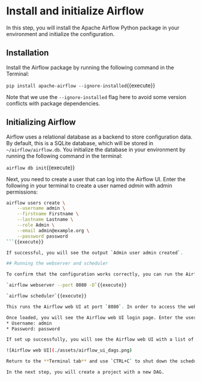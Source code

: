 # Install and initialize Airflow

In this step, you will install the Apache Airflow Python package in your environment and initialize the configuration.

## Installation

Install the Airflow package by running the following command in the Terminal:

`pip install apache-airflow --ignore-installed`{{execute}}

Note that we use the `--ignore-installed` flag here to avoid some version conflicts with package dependencies.

## Initializing Airflow

Airflow uses a relational database as a backend to store configuration data. By default, this is a SQLite database, which will be stored in `~/airflow/airflow.db`. You initialize the database in your environment by running the following command in the terminal:

`airflow db init`{{execute}}

Next, you need to create a user that can log into the Airflow UI. Enter the following in your terminal to create a user named *admin* with admin permissions:

```bash
airflow users create \
    --username admin \
    --firstname Firstname \
    --lastname Lastname \
    --role Admin \
    --email admin@example.org \
    --password password
```{{execute}}

If successful, you will see the output `Admin user admin created`.

## Running the webserver and scheduler

To confirm that the configuration works correctly, you can run the Airflow webserver and scheduler and log into the UI. Execute the following commands in the terminal to start the webserver and scheduler:

`airflow webserver --port 8080 -D`{{execute}}

`airflow scheduler`{{execute}}

This runs the Airflow web UI at port `8080`. In order to access the web UI, open the [Airflow web UI](http://[[HOST_SUBDOMAIN]]-8080-[[KATACODA_HOST]].environments.katacoda.com). This will open in a new tab or window. Return to this page for further instruction when it finishes loading.

Once loaded, you will see the Airflow web UI login page. Enter the user credentials you just created:
* Username: admin
* Password: password

If set up successfully, you will see the Airflow web UI with a list of sample DAGs, as shown in this screenshot:

![Airflow web UI](./assets/airflow_ui_dags.png)

Return to the **Terminal tab** and use `CTRL+C` to shut down the scheduler process.

In the next step, you will create a project with a new DAG.
